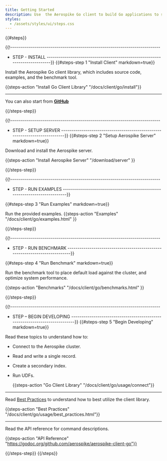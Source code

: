 ```yaml
---
title: Getting Started
description: Use  the Aerospike Go client to build Go applications to store and retrieve data in the Aerospike database.
styles:
  - /assets/styles/ui/steps.css
---
```


{{#steps}}

{{!---------------------------------------------------------------------------
  - STEP - INSTALL
  ----------------------------------------------------------------------------}}
{{#steps-step 1 "Install Client" markdown=true}}

Install the Aerospike Go client library, which includes source code, examples, and the benchmark tool.

  {{steps-action "Install Go Client Library" "/docs/client/go/install"}}

---

You can also start from **<a id="github" href="http://github.com/aerospike/aerospike-client-go">GitHub <span class="fa fa-github" style="font-size: 1.5em"></span></a>**

{{/steps-step}}


{{!---------------------------------------------------------------------------
  - STEP - SETUP SERVER
  ----------------------------------------------------------------------------}}
{{#steps-step 2 "Setup Aerospike Server" markdown=true}}

Download and install the Aerospike server.

  {{steps-action "Install Aerospike Server" "/download/server" }}

{{/steps-step}}


{{!---------------------------------------------------------------------------
  - STEP - RUN EXAMPLES
  ----------------------------------------------------------------------------}}

{{#steps-step 3 "Run Examples" markdown=true}}

Run the provided examples.
  {{steps-action "Examples" "/docs/client/go/examples.html" }}

{{/steps-step}}

{{!---------------------------------------------------------------------------
  - STEP - RUN BENCHMARK
  ----------------------------------------------------------------------------}}

{{#steps-step 4 "Run Benchmark" markdown=true}}

Run the benchmark tool to place default load against the cluster, and optimize system performance.

 {{steps-action "Benchmarks" "/docs/client/go/benchmarks.html" }}

{{/steps-step}}

{{!---------------------------------------------------------------------------
  - STEP – BEGIN DEVELOPING
  ----------------------------------------------------------------------------}}
{{#steps-step 5 "Begin Developing" markdown=true}}

Read these topics to understand how to:

- Connect to the Aerospike cluster. 
- Read and write a single record.
- Create a secondary index.
- Run UDFs.


  {{steps-action "Go Client Library" "/docs/client/go/usage/connect"}}

---

Read [Best Practices](/docs/client/go/usage/best_practices.html) to understand how to best utilize the client library.

  {{steps-action "Best Practices" "/docs/client/go/usage/best_practices.html"}}

---

Read the API reference for command descriptions.

  {{steps-action "API Reference" "https://godoc.org/github.com/aerospike/aerospike-client-go"}}

{{/steps-step}}
{{/steps}}
